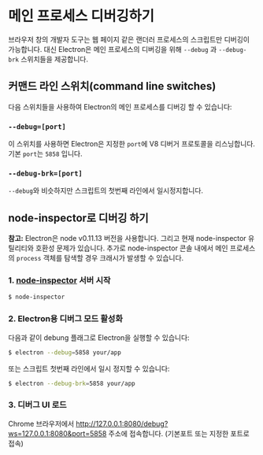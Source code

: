 ﻿# 메인 프로세스 디버깅하기

브라우저 창의 개발자 도구는 웹 페이지 같은 랜더러 프로세스의 스크립트만 디버깅이 가능합니다.
대신 Electron은 메인 프로세스의 디버깅을 위해 `--debug` 과 `--debug-brk` 스위치들을 제공합니다.

## 커맨드 라인 스위치(command line switches)

다음 스위치들을 사용하여 Electron의 메인 프로세스를 디버깅 할 수 있습니다:

### `--debug=[port]`

이 스위치를 사용하면 Electron은 지정한 `port`에 V8 디버거 프로토콜을 리스닝합니다. 기본 `port`는 `5858` 입니다.

### `--debug-brk=[port]`

`--debug`와 비슷하지만 스크립트의 첫번째 라인에서 일시정지합니다.

## node-inspector로 디버깅 하기

__참고:__ Electron은 node v0.11.13 버전을 사용합니다.
그리고 현재 node-inspector 유틸리티와 호환성 문제가 있습니다.
추가로 node-inspector 콘솔 내에서 메인 프로세스의 `process` 객체를 탐색할 경우 크래시가 발생할 수 있습니다.

### 1. [node-inspector][node-inspector] 서버 시작

```bash
$ node-inspector
```

### 2. Electron용 디버그 모드 활성화

다음과 같이 debung 플래그로 Electron을 실행할 수 있습니다:

```bash
$ electron --debug=5858 your/app
```

또는 스크립트 첫번째 라인에서 일시 정지할 수 있습니다:

```bash
$ electron --debug-brk=5858 your/app
```

### 3. 디버그 UI 로드

Chrome 브라우저에서 http://127.0.0.1:8080/debug?ws=127.0.0.1:8080&port=5858 주소에 접속합니다. (기본포트 또는 지정한 포트로 접속)

[node-inspector]: https://github.com/node-inspector/node-inspector
